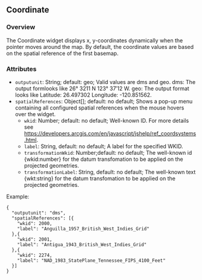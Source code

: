 ## Coordinate ##
### Overview ###
The Coordinate widget displays x, y-coordinates dynamically when the pointer moves around the map. By default, the coordinate values are based on the spatial reference of the first basemap.

### Attributes ###
* `outputunit`: String; default: geo; Valid values are dms and geo.
dms: The output formlooks like 26° 3211 N 123° 37′12 W.
geo: The output format looks like Latitude: 26.497302 Longitude: -120.851562.
* `spatialReferences`: Object[]; default: no default; Shows a pop-up menu containing all configured spatial references when the mouse hovers over the widget.
    - `wkid`:  Number; default: no default; Well-known ID. For more details see  
    https://developers.arcgis.com/en/javascript/jshelp/ref_coordsystems.html.
    - `label`: String, default: no default; A label for the specified WKID.
    - `transformationWkid`: Number;default: no default; The well-known id {wkid:number} for the datum transfomation to be applied on the projected geometries.
    - `transformationLabel`: String, default: no default; The well-known text {wkt:string} for the datum transfomation to be applied on the projected geometries.


Example:
```
{
  "outputunit": "dms",
  "spatialReferences": [{
    "wkid": 2000,
    "label": "Anguilla_1957_British_West_Indies_Grid"
  },{
    "wkid": 2001,
    "label": "Antigua_1943_British_West_Indies_Grid"
  },{
    "wkid": 2274,
    "label": "NAD_1983_StatePlane_Tennessee_FIPS_4100_Feet"
  }]
}
```
